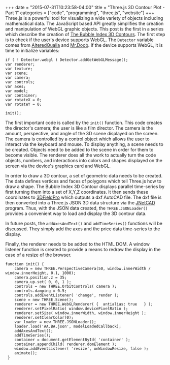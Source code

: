 +++
date = "2015-07-31T10:23:58-04:00"
title = "Three.js 3D Contour Plot - Part 1"
categories = ["code", "programming", "three.js", "website"]
+++
Three.js is a powerful tool for visualizing a wide variety of objects including mathematical data. The JavaScript based API greatly simplifies the creation and manipulation of WebGL graphic objects. This post is the first in a series which describe the creation of <a href="https://lpplmarketwatch.com/3d-contour-examples/" target="_blank">The Bubble Index 3D Contours</a>. The first step is to check if the user's device supports WebGL. The <code>Detector</code> variable comes from <a href="http://alteredqualia.com/" target="_blank">AlteredQualia</a> and <a href="http://mrdoob.com/" target="_blank">Mr.Doob</a>. If the device supports WebGL, it is time to initialize variables:
<pre><code>if ( ! Detector.webgl ) Detector.addGetWebGLMessage();
var renderer; 
var texture; 
var scene;
var camera;
var controls;
var axes;
var model; 
var container;
var rotateX = 0;
var rotateY = 0;

init();</code></pre>
The first important code is called by the <code>init()</code> function. This code creates the director's camera; the user is like a film director. The camera is the amount, perspective, and angle of the 3D scene displayed on the screen. The camera is controlled by a control object which allows the user to interact via the keyboard and mouse. To display anything, a scene needs to be created. Objects need to be added to the scene in order for them to become visible. The renderer does all the work to actually turn the code objects, numbers, and interactions into colors and shapes displayed on the screen via the device's graphics card and WebGL.

In order to draw a 3D contour, a set of geometric data needs to be created. The data defines vertices and faces of polygons which tell Three.js how to draw a shape. The Bubble Index 3D Contour displays parallel time-series by first turning them into a set of X,Y,Z coordinates. It then sends these coordinates to <a href="http://3dfmaps.com/index.htm" target="_blank">3DFieldPro</a> which outputs a dxf AutoCAD file. The dxf file is then converted into a Three.js JSON 3D data structure via the <a href="http://www.johannes-raida.de/jnetcad.htm" target="_blank">JNetCAD</a> program. Thus, with the JSON data created, the <code>THREE.JSONLoader()</code> provides a convenient way to load and display the 3D contour data.

In future posts, the <code>addAxesAndText()</code> and <code>addTimeSeries()</code> functions will be discussed. They simply add the axes and the price data time-series to the display.

Finally, the renderer needs to be added to the HTML DOM. A window listener function is created to provide a means to redraw the display in the case of a resize of the browser.
<pre><code>function init() {
    camera = new THREE.PerspectiveCamera(50, window.innerWidth / window.innerHeight, 0.1, 1000);
    camera.position.z = 35;
    camera.up.set( 0, 0, 1 );
    controls = new THREE.OrbitControls( camera );
    controls.damping = 0.5;
    controls.addEventListener( 'change', render );
    scene = new THREE.Scene();
    renderer = new THREE.WebGLRenderer( {  antialias: true   } );
    renderer.setPixelRatio( window.devicePixelRatio );
    renderer.setSize( window.innerWidth, window.innerHeight );
    renderer.setClearColor(0);
    var loader = new THREE.JSONLoader();
    loader.load('AA.BA.json', modelLoadedCallback);
    addAxesAndText();
    addTimeSeries();
    container = document.getElementById( 'container' );
    container.appendChild( renderer.domElement );
    window.addEventListener( 'resize', onWindowResize, false );
    animate();
 }</code></pre>
